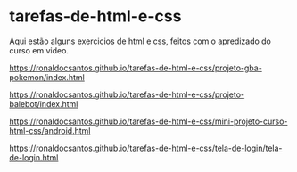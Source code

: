 # tarefas-de-html-e-css
 Aqui estão alguns exercicios de html e css, feitos com o apredizado do curso em video.

https://ronaldocsantos.github.io/tarefas-de-html-e-css/projeto-gba-pokemon/index.html

https://ronaldocsantos.github.io/tarefas-de-html-e-css/projeto-balebot/index.html

https://ronaldocsantos.github.io/tarefas-de-html-e-css/mini-projeto-curso-html-css/android.html

https://ronaldocsantos.github.io/tarefas-de-html-e-css/tela-de-login/tela-de-login.html
